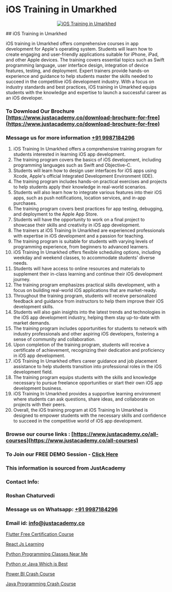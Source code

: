 # iOS Training in Umarkhed

<p align="center">
  <a href="https://justacademy.co/course-detail/ios-training">
    <img src="https://justacademy.co/storage2/course_image/1676636008_course_image.webp" alt="iOS Training in Umarkhed">
  </a>
</p>
## iOS Training in Umarkhed

iOS training in Umarkhed offers comprehensive courses in app development for Apple's operating system. Students will learn how to create engaging and user-friendly applications suitable for iPhone, iPad, and other Apple devices. The training covers essential topics such as Swift programming language, user interface design, integration of device features, testing, and deployment. Expert trainers provide hands-on experience and guidance to help students master the skills needed to succeed in the competitive iOS development industry. With a focus on industry standards and best practices, iOS training in Umarkhed equips students with the knowledge and expertise to launch a successful career as an iOS developer.
### To Download Our Brochure [https://www.justacademy.co/download-brochure-for-free](https://www.justacademy.co/download-brochure-for-free)
### Message us for more information [+91 9987184296](https://api.whatsapp.com/send?phone=919987184296)
1) iOS Training In Umarkhed offers a comprehensive training program for students interested in learning iOS app development.
2) The training program covers the basics of iOS development, including programming languages such as Swift and Objective-C.
3) Students will learn how to design user interfaces for iOS apps using Xcode, Apple's official Integrated Development Environment (IDE).
4) The training program includes hands-on practical exercises and projects to help students apply their knowledge in real-world scenarios.
5) Students will also learn how to integrate various features into their iOS apps, such as push notifications, location services, and in-app purchases.
6) The training program covers best practices for app testing, debugging, and deployment to the Apple App Store.
7) Students will have the opportunity to work on a final project to showcase their skills and creativity in iOS app development.
8) The trainers at iOS Training In Umarkhed are experienced professionals with expertise in iOS development and a passion for teaching.
9) The training program is suitable for students with varying levels of programming experience, from beginners to advanced learners.
10) iOS Training In Umarkhed offers flexible scheduling options, including weekday and weekend classes, to accommodate students' diverse needs.
11) Students will have access to online resources and materials to supplement their in-class learning and continue their iOS development journey.
12) The training program emphasizes practical skills development, with a focus on building real-world iOS applications that are market-ready.
13) Throughout the training program, students will receive personalized feedback and guidance from instructors to help them improve their iOS development skills.
14) Students will also gain insights into the latest trends and technologies in the iOS app development industry, helping them stay up-to-date with market demands.
15) The training program includes opportunities for students to network with industry professionals and other aspiring iOS developers, fostering a sense of community and collaboration.
16) Upon completion of the training program, students will receive a certificate of achievement, recognizing their dedication and proficiency in iOS app development.
17) iOS Training In Umarkhed offers career guidance and job placement assistance to help students transition into professional roles in the iOS development field.
18) The training program equips students with the skills and knowledge necessary to pursue freelance opportunities or start their own iOS app development business.
19) iOS Training In Umarkhed provides a supportive learning environment where students can ask questions, share ideas, and collaborate on projects with their peers.
20) Overall, the iOS training program at iOS Training In Umarkhed is designed to empower students with the necessary skills and confidence to succeed in the competitive world of iOS app development.

### Browse our course links : [https://www.justacademy.co/all-courses](https://www.justacademy.co/all-courses) 
### To Join our FREE DEMO Session - [Click Here](https://www.justacademy.co/register-for-course-demo)


### This information is sourced from JustAcademy
### Contact Info:
### Roshan Chaturvedi
### Message us on Whatsapp: [+91 9987184296](https://api.whatsapp.com/send?phone=919987184296)
### Email id: [info@justacademy.co](mailto:info@justacademy.co)
                
[Flutter Free Certification Course](https://www.linkedin.com/pulse/flutter-free-certification-course-justacademy-beangaluru-emsic/)

[React Js Learning](https://www.linkedin.com/pulse/react-js-learning-justacademy-berlin-y38je?trackingId=Bf4eDBUvLO095qOJ9IF6xg%3D%3D&lipi=urn%3Ali%3Apage%3Ad_flagship3_company_admin%3Bc6fFeBAPTsmTPnAO4CV7Tw%3D%3D)

[Python Programming Classes Near Me](https://medium.com/@ranemanish460/python-programming-classes-near-me-dc6c6070b502)

[Python or Java Which is Best](https://medium.com/@abhidnya.1068/python-or-java-which-is-best-54db31ebe369)

[Power BI Crash Course](https://justacademyin.github.io/justacademy/power-bi-crash-course)

[Java Programming Crash Course](https://justacademyin.github.io/justacademy/java-programming-crash-course)

